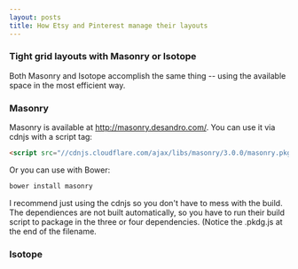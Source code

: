 ```yaml
---
layout: posts
title: How Etsy and Pinterest manage their layouts
---
```

### Tight grid layouts with Masonry or Isotope
Both Masonry and Isotope accomplish the same thing -- using the available 
space in the most efficient way.

### Masonry
Masonry is available at http://masonry.desandro.com/. You can use it via cdnjs 
with a script tag:
```html
<script src="//cdnjs.cloudflare.com/ajax/libs/masonry/3.0.0/masonry.pkgd.js"></script>
```

Or you can use with Bower:
```bash
bower install masonry
```

I recommend just using the cdnjs so you don't have to mess with the build.  The 
dependiences are not built automatically, so you have to run their build script 
to package in the three or four dependencies.  (Notice the .pkdg.js at the end 
of the filename.

### Isotope
